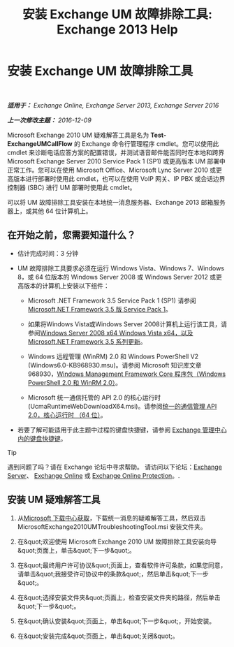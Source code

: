 ﻿---
title: '安装 Exchange UM 故障排除工具: Exchange 2013 Help'
TOCTitle: 安装 Exchange UM 故障排除工具
ms:assetid: 84223af0-a717-49ee-add6-86313bb30d17
ms:mtpsurl: https://technet.microsoft.com/zh-cn/library/Ff844714(v=EXCHG.150)
ms:contentKeyID: 56271418
ms.date: 05/21/2018
mtps_version: v=EXCHG.150
ms.translationtype: MT
---

# 安装 Exchange UM 故障排除工具

 

_**适用于：** Exchange Online, Exchange Server 2013, Exchange Server 2016_

_**上一次修改主题：** 2016-12-09_

Microsoft Exchange 2010 UM 疑难解答工具是名为 **Test-ExchangeUMCallFlow** 的 Exchange 命令行管理程序 cmdlet。您可以使用此 cmdlet 来诊断电话应答方案的配置错误，并测试语音邮件能否同时在本地和跨界 Microsoft Exchange Server 2010 Service Pack 1 (SP1) 或更高版本 UM 部署中正常工作。您可以在使用 Microsoft Office、Microsoft Lync Server 2010 或更高版本进行部署时使用此 cmdlet，也可以在使用 VoIP 网关、IP PBX 或会话边界控制器 (SBC) 进行 UM 部署时使用此 cmdlet。

可以将 UM 故障排除工具安装在本地统一消息服务器、Exchange 2013 邮箱服务器上，或其他 64 位计算机上。

## 在开始之前，您需要知道什么？

  - 估计完成时间：3 分钟

  - UM 故障排除工具要求必须在运行 Windows Vista、Windows 7、Windows 8，或 64 位版本的 Windows Server 2008 或 Windows Server 2012 或更高版本的计算机上安装以下组件：
    
      - Microsoft .NET Framework 3.5 Service Pack 1 (SP1) 请参阅[Microsoft.NET Framework 3.5 版 Service Pack 1](https://go.microsoft.com/fwlink/p/?linkid=152380)。
    
      - 如果将Windows Vista或Windows Server 2008计算机上运行该工具，请参阅[Windows Server 2008 x64 Windows Vista x64，以及 Microsoft.NET Framework 3.5 系列更新](https://go.microsoft.com/fwlink/p/?linkid=178998)。
    
      - Windows 远程管理 (WinRM) 2.0 和 Windows PowerShell V2 (Windows6.0-KB968930.msu)。请参阅 Microsoft 知识库文章 968930，[Windows Management Framework Core 程序包（Windows PowerShell 2.0 和 WinRM 2.0）](http://go.microsoft.com/fwlink/p/?linkid=3052&kbid=968930)。
    
      - Microsoft 统一通信托管的 API 2.0 的核心运行时 (UcmaRuntimeWebDownloadX64.msi)。请参阅[统一的通信管理 API 2.0，核心运行时 （64 位）](https://go.microsoft.com/fwlink/p/?linkid=198175)。

  - 若要了解可能适用于此主题中过程的键盘快捷键，请参阅 [Exchange 管理中心内的键盘快捷键](keyboard-shortcuts-in-the-exchange-admin-center-exchange-online-protection-help.md)。

> [!tip]
> 遇到问题了吗？请在 Exchange 论坛中寻求帮助。 请访问以下论坛：<a href="https://go.microsoft.com/fwlink/p/?linkid=60612">Exchange Server</a>、 <a href="https://go.microsoft.com/fwlink/p/?linkid=267542">Exchange Online</a> 或 <a href="https://go.microsoft.com/fwlink/p/?linkid=285351">Exchange Online Protection</a>。.


## 安装 UM 疑难解答工具

1.  从[Microsoft 下载中心获取](https://go.microsoft.com/fwlink/p/?linkid=182625)，下载统一消息的疑难解答工具，然后双击 MicrosoftExchange2010UMTroubleshootingTool.msi 安装文件夹。

2.  在\&quot;欢迎使用 Microsoft Exchange 2010 UM 故障排除工具安装向导\&quot;页面上，单击\&quot;下一步\&quot;。

3.  在\&quot;最终用户许可协议\&quot;页面上，查看软件许可条款，如果您同意，请单击\&quot;我接受许可协议中的条款\&quot;，然后单击\&quot;下一步\&quot;。

4.  在\&quot;选择安装文件夹\&quot;页面上，检查安装文件夹的路径，然后单击\&quot;下一步\&quot;。

5.  在\&quot;确认安装\&quot;页面上，单击\&quot;下一步\&quot;，开始安装。

6.  在\&quot;安装完成\&quot;页面上，单击\&quot;关闭\&quot;。

